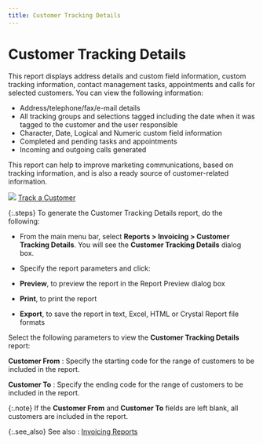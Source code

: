 ```yaml
---
title: Customer Tracking Details
---
```


# Customer Tracking Details


This report displays address details and custom field information, custom  tracking information, contact management tasks, appointments and calls  for selected customers. You can view the following information:

- Address/telephone/fax/e-mail  details
- All tracking  groups and selections tagged including the date when it was tagged to  the customer and the user responsible
- Character,  Date, Logical and Numeric custom field information
- Completed and  pending tasks and appointments
- Incoming and  outgoing calls generated



This report can help to improve marketing communications, based on tracking  information, and is also a ready source of customer-related information.


![]({{site.rpt_baseurl}}/img/lens.gif) [Track  a Customer]({{site.ct_chm}}/customer-tracking/track_a_customer.html)


{:.steps}
To generate the Customer Tracking Details report, do the  following:

- From the main  menu bar, select **Reports &gt; Invoicing 
 &gt; Customer Tracking Details**. You will see the **Customer 
 Tracking Details** dialog box.
- Specify the  report parameters and click:


- **Preview**,  to preview the report in the Report Preview dialog box
- **Print**,  to print the report
- **Export**,  to save the report in text, Excel, HTML or Crystal Report file formats



Select the following parameters to view the **Customer 
 Tracking Details** report:


**Customer From**
: Specify the starting code for the range of customers  to be included in the report.


**Customer To**
: Specify the ending code for the range of customers  to be included in the report.


{:.note}
If the **Customer 
 From** and **Customer To** fields  are left blank, all customers are included in the report.


{:.see_also}
See also
: [Invoicing Reports]({{site.rpt_baseurl}}/everest-reports/invoicing/invoicing_reports.html)

